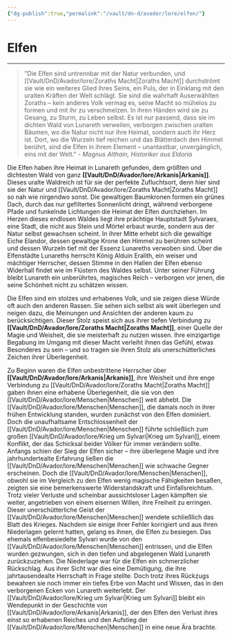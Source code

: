 ```yaml
---
{"dg-publish":true,"permalink":"/vault/dn-d/avador/lore/elfen/"}
---
```


# Elfen
___
>"Die Elfen sind untrennbar mit der Natur verbunden, und [[Vault/DnD/Avador/lore/Zoraths Macht\|Zoraths Macht]] durchströmt sie wie ein weiteres Glied ihres Seins, ein Puls, der in Einklang mit den uralten Kräften der Welt schlägt. Sie sind die wahrhaft Auserwählten Zoraths – kein anderes Volk vermag es, seine Macht so mühelos zu formen und mit ihr zu verschmelzen. In ihren Händen wird sie zu Gesang, zu Sturm, zu Leben selbst. Es ist nur passend, dass sie im dichten Wald von Lunareth verweilen, verborgen zwischen uralten Bäumen, wo die Natur nicht nur ihre Heimat, sondern auch ihr Herz ist. Dort, wo die Wurzeln tief reichen und das Blätterdach den Himmel berührt, sind die Elfen in ihrem Element – unantastbar, unvergänglich, eins mit der Welt." - *Magnus Althain, Historiker aus Eldoria*

Die Elfen haben ihre Heimat in Lunareth gefunden, dem größten und dichtesten Wald von ganz **[[Vault/DnD/Avador/lore/Arkanis\|Arkanis]]**. Dieses uralte Waldreich ist für sie der perfekte Zufluchtsort, denn hier sind sie der Natur und [[Vault/DnD/Avador/lore/Zoraths Macht\|Zoraths Macht]] so nah wie nirgendwo sonst. Die gewaltigen Baumkronen formen ein grünes Dach, durch das nur gefiltertes Sonnenlicht dringt, während verborgene Pfade und funkelnde Lichtungen die Heimat der Elfen durchziehen. Im Herzen dieses endlosen Waldes liegt ihre prächtige Hauptstadt Sylvaraes, eine Stadt, die nicht aus Stein und Mörtel erbaut wurde, sondern aus der Natur selbst gewachsen scheint. In ihrer Mitte erhebt sich die gewaltige Eiche Elandor, dessen gewaltige Krone den Himmel zu berühren scheint und dessen Wurzeln tief mit der Essenz Lunareths verwoben sind. Über die Elfenstädte Lunareths herrscht König Alduin Eralith, ein weiser und mächtiger Herrscher, dessen Stimme in den Hallen der Elfen ebenso Widerhall findet wie im Flüstern des Waldes selbst. Unter seiner Führung bleibt Lunareth ein unberührtes, magisches Reich – verborgen vor jenen, die seine Schönheit nicht zu schätzen wissen.

Die Elfen sind ein stolzes und erhabenes Volk, und sie zeigen diese Würde oft auch den anderen Rassen. Sie sehen sich selbst als weit überlegen und neigen dazu, die Meinungen und Ansichten der anderen kaum zu berücksichtigen. Dieser Stolz speist sich aus ihrer tiefen Verbindung zu **[[Vault/DnD/Avador/lore/Zoraths Macht\|Zoraths Macht]]**, einer Quelle der Magie und Weisheit, die sie meisterhaft zu nutzen wissen. Ihre einzigartige Begabung im Umgang mit dieser Macht verleiht ihnen das Gefühl, etwas Besonderes zu sein – und so tragen sie ihren Stolz als unerschütterliches Zeichen ihrer Überlegenheit.

Zu Beginn waren die Elfen unbestrittene Herrscher über **[[Vault/DnD/Avador/lore/Arkanis\|Arkanis]]**, ihre Weisheit und ihre enge Verbindung zu [[Vault/DnD/Avador/lore/Zoraths Macht\|Zoraths Macht]] gaben ihnen eine erhabene Überlegenheit, die sie von den [[Vault/DnD/Avador/lore/Menschen\|Menschen]] weit abhebt. Die [[Vault/DnD/Avador/lore/Menschen\|Menschen]], die damals noch in ihrer frühen Entwicklung standen, wurden zunächst von den Elfen dominiert. Doch die unaufhaltsame Entschlossenheit der [[Vault/DnD/Avador/lore/Menschen\|Menschen]] führte schließlich zum großen [[Vault/DnD/Avador/lore/Krieg um Sylvari\|Krieg um Sylvari]], einem Konflikt, der das Schicksal beider Völker für immer verändern sollte. Anfangs schien der Sieg der Elfen sicher – ihre überlegene Magie und ihre jahrhundertealte Erfahrung ließen die [[Vault/DnD/Avador/lore/Menschen\|Menschen]] wie schwache Gegner erscheinen. Doch die [[Vault/DnD/Avador/lore/Menschen\|Menschen]], obwohl sie im Vergleich zu den Elfen wenig magische Fähigkeiten besaßen, zeigten sie eine bemerkenswerte Widerstandskraft und Einfallsreichtum. Trotz vieler Verluste und scheinbar aussichtsloser Lagen kämpften sie weiter, angetrieben von einem eisernen Willen, ihre Freiheit zu erringen. Dieser unerschütterliche Geist der [[Vault/DnD/Avador/lore/Menschen\|Menschen]] wendete schließlich das Blatt des Krieges. Nachdem sie einige ihrer Fehler korrigiert und aus ihren Niederlagen gelernt hatten, gelang es ihnen, die Elfen zu besiegen. Das ehemals elfenbesiedelte Sylvari wurde von den [[Vault/DnD/Avador/lore/Menschen\|Menschen]] entrissen, und die Elfen wurden gezwungen, sich in den tiefen und abgelegenen Wald Lunareth zurückzuziehen. Die Niederlage war für die Elfen ein schmerzlicher Rückschlag. Aus ihrer Sicht war dies eine Demütigung, die ihre jahrtausendealte Herrschaft in Frage stellte. Doch trotz ihres Rückzugs bewahren sie noch immer ein tiefes Erbe von Macht und Wissen, das in den verborgenen Ecken von Lunareth weiterlebt. Der [[Vault/DnD/Avador/lore/Krieg um Sylvari\|Krieg um Sylvari]] bleibt ein Wendepunkt in der Geschichte von [[Vault/DnD/Avador/lore/Arkanis\|Arkanis]], der den Elfen den Verlust ihres einst so erhabenen Reiches und den Aufstieg der [[Vault/DnD/Avador/lore/Menschen\|Menschen]] in eine neue Ära brachte.